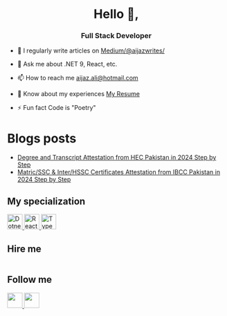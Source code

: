 <h1 align="center">Hello 👋,</h1>
<h3 align="center">Full Stack Developer</h3>

- 📝 I regularly write articles on [Medium/@aijazwrites/](https://medium.com/@aijazwrites/)

- 💬 Ask me about .NET 9, React, etc.

- 📫 How to reach me aijaz.ali@hotmail.com

- 📄 Know about my experiences [My Resume](https://1drv.ms/b/c/77f2c2ca43e2e6b9/EUVzuAwSDtlMkqCwaHFwGL8Bu3ym0h5-WKweT0x_JQOOdg?e=gvNg8f)

- ⚡ Fun fact Code is "Poetry"

# Blogs posts
<!-- BLOG-POST-LIST:START -->
- [Degree and Transcript Attestation from HEC Pakistan in 2024 Step by Step](https://medium.com/@aijazwrites/degree-and-transcript-attestation-from-hec-pakistan-in-2024-step-by-step-fe42ffc7d654?source=rss-76e2edb5216a------2)
- [Matric/SSC &amp; Inter/HSSC Certificates Attestation from IBCC Pakistan in 2024 Step by Step](https://medium.com/@aijazwrites/matric-ssc-and-inter-hssc-certificates-attestation-from-ibcc-pakistan-in-2024-step-by-step-607278243c6d?source=rss-76e2edb5216a------2)
<!-- BLOG-POST-LIST:END -->

<h2 align="left">My specialization</h2>
<p align="left">
  <a href="https://dotnet.microsoft.com/en-us/apps/aspnet" target="_blank">
    <img src="https://skillicons.dev/icons?i=dotnet"alt="Dotnet" width="35" height="35"/>
</a>
  
<a href="https://reactnative.dev/" target="_blank">
   <img src="https://skillicons.dev/icons?i=react" alt="React" width="35" height="35"/>
</a>

<a href="https://www.typescriptlang.org/" target="_blank">
   <img src="https://skillicons.dev/icons?i=ts" alt="TypeScript" width="35" height="35"/>
</a>
</p>

<h2 align="left">Hire me</h2>
<p align="left">
  <a href="https://www.upwork.com/freelancers/~01943fc50d07040467?mp_source=share" target="_blank">
    <img src="https://img.shields.io/badge/UpWork-6FDA44?style=for-the-badge&logo=Upwork&logoColor=white"alt=""/>
</a>
</p>
<h2 align="left">Follow me</h2>
<p align="left">
  <a href="https://www.linkedin.com/comm/mynetwork/discovery-see-all?usecase=PEOPLE_FOLLOWS&followMember=aijazbinqasim" target="_blank">
    <img src="https://skillicons.dev/icons?i=linkedin"alt="" width="35" height="35"/>
</a>
  
<a href="https://medium.com/@aijazwrites/" target="_blank">
  <img src="https://raw.githubusercontent.com/rahuldkjain/github-profile-readme-generator/master/src/images/icons/Social/medium.svg" alt="" height="35" width="35" />
</a>
</p>
